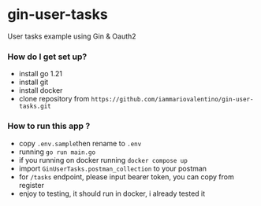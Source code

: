 # gin-user-tasks
User tasks example using Gin & Oauth2


### How do I get set up?

- install go 1.21
- install git
- install docker
- clone repository from `https://github.com/iammariovalentino/gin-user-tasks.git`


### How to run this app ?

- copy `.env.sample`then rename to `.env`
- running `go run main.go`
- if you running on docker running `docker compose up`
- import `GinUserTasks.postman_collection` to your postman
- for `/tasks` endpoint, please input bearer token, you can copy from register
- enjoy to testing, it should run in docker, i already tested it
